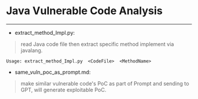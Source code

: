 # Java Vulnerable Code Analysis
----
* extract_method_Impl.py:  
>read Java code file then extract specific method implement via javalang.
```shell
Usage: extract_method_Impl.py  <CodeFile>  <MethodName>
```
* same_vuln_poc_as_prompt.md:  
>make similar vulnerable code's PoC as part of Prompt and sending to GPT, will generate exploitable PoC.

